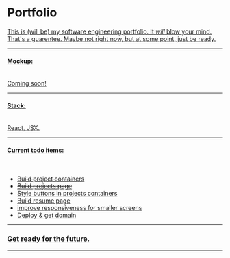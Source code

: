 # Portfolio
<u>
  This is (will be) my software engineering portfolio. It <i>will</i> blow your mind. That's a guarentee. Maybe not right now, but at some point, just be ready.
  <hr>
  <h4>Mockup:</h4>
  <br>
  Coming soon!
  <hr>
  <h4>Stack:</h4>
  <br> 
  React, JSX.
  <hr>
  <h4>Current todo items:</h4>
  <br>
    <ul>
      <strike><li>Build project containers</li></strike>
      <strike><li>Build projects page</li></strike>
      <li>Style buttons in projects containers</li>
      <li>Build resume page</li>
      <li>improve responsiveness for smaller screens</li>
      <li>Deploy & get domain</li>
    </ul>  
  <hr>
  <H3>Get ready for the future.</h3>
  <hr>
  
